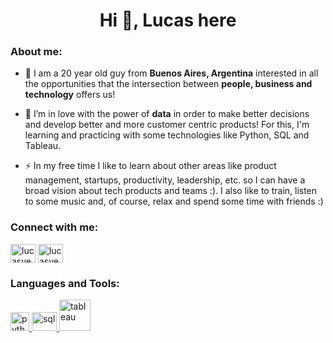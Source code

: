 <h1 align="center">Hi 👋, Lucas here</h1>

<h3 align="left">About me:</h3>

- 🔭 I am a 20 year old guy from **Buenos Aires, Argentina** interested in all the opportunities that the intersection between **people, business and technology** offers us!

- 🌱 I’m in love with the power of **data** in order to make better decisions and develop better and more customer centric products! For this, I'm learning and practicing with some technologies like Python, SQL and Tableau.

- ⚡ In my free time I like to learn about other areas like product management, startups, productivity, leadership, etc. so I can have a broad vision about tech products and teams :). I also like to train, listen to some music and, of course, relax and spend some time with friends :)

<h3 align="left">Connect with me:</h3>
<p align="left">
<a href="https://twitter.com/lucasvegalv" target="blank"><img align="center" src="https://raw.githubusercontent.com/rahuldkjain/github-profile-readme-generator/master/src/images/icons/Social/twitter.svg" alt="lucasvegalv" height="30" width="40" /></a>
<a href="https://linkedin.com/in/lucasvegalv" target="blank"><img align="center" src="https://raw.githubusercontent.com/rahuldkjain/github-profile-readme-generator/master/src/images/icons/Social/linked-in-alt.svg" alt="lucasvegalv" height="30" width="40" /></a>
</p>

<h3 align="left">Languages and Tools:</h3>
<p align="left"> 

<a href="https://www.python.org/" target="_blank" rel="noreferrer"> 
<img src="https://upload.wikimedia.org/wikipedia/commons/thumb/c/c3/Python-logo-notext.svg/1024px-Python-logo-notext.svg.png" alt="python_logo" width="30" height="30"/> 
</a> 
 
<a href="https://es.wikipedia.org/wiki/SQL" target="_blank" rel="noreferrer"> 
<img src="https://blog.desafiolatam.com/wp-content/uploads/2018/05/sql-logo.png" alt="sql" width="40" height="30"/> </a>

<a href="https://www.tableau.com/es-es" target="_blank" rel="noreferrer"> 
<img src="https://www.selectdistinct.co.uk/wp-content/uploads/2023/03/Tableau-logo-removebg-preview.png" alt="tableau" width="50" height="50"/> 
</a>
